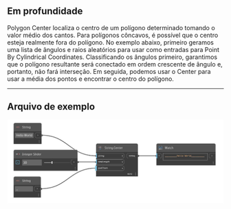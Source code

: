 ## Em profundidade
Polygon Center localiza o centro de um polígono determinado tomando o valor médio dos cantos. Para polígonos côncavos, é possível que o centro esteja realmente fora do polígono. No exemplo abaixo, primeiro geramos uma lista de ângulos e raios aleatórios para usar como entradas para Point By Cylindrical Coordinates. Classificando os ângulos primeiro, garantimos que o polígono resultante será conectado em ordem crescente de ângulo e, portanto, não fará interseção. Em seguida, podemos usar o Center para usar a média dos pontos e encontrar o centro do polígono.
___
## Arquivo de exemplo

![Center](./DSCore.String.Center_img.jpg)

